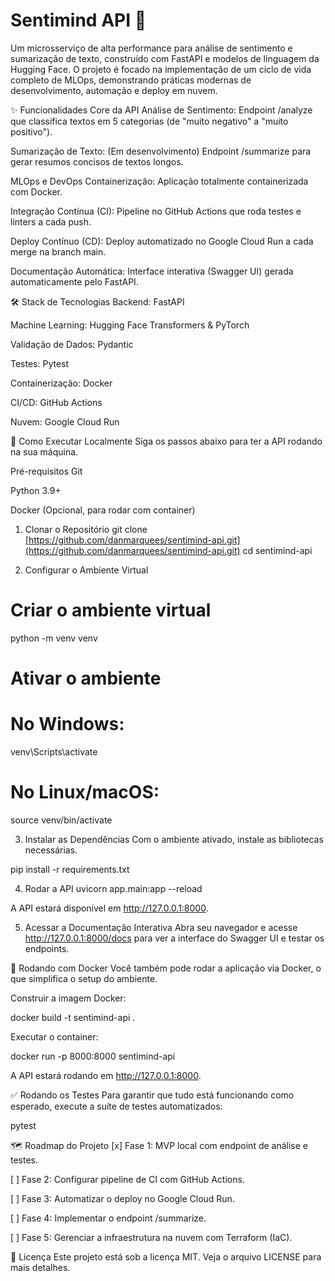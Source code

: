 

# Sentimind API 🧠
Um microsserviço de alta performance para análise de sentimento e sumarização de texto, construído com FastAPI e modelos de linguagem da Hugging Face. O projeto é focado na implementação de um ciclo de vida completo de MLOps, demonstrando práticas modernas de desenvolvimento, automação e deploy em nuvem.

✨ Funcionalidades
Core da API
Análise de Sentimento: Endpoint /analyze que classifica textos em 5 categorias (de "muito negativo" a "muito positivo").

Sumarização de Texto: (Em desenvolvimento) Endpoint /summarize para gerar resumos concisos de textos longos.

MLOps e DevOps
Containerização: Aplicação totalmente containerizada com Docker.

Integração Contínua (CI): Pipeline no GitHub Actions que roda testes e linters a cada push.

Deploy Contínuo (CD): Deploy automatizado no Google Cloud Run a cada merge na branch main.

Documentação Automática: Interface interativa (Swagger UI) gerada automaticamente pelo FastAPI.

🛠️ Stack de Tecnologias
Backend: FastAPI

Machine Learning: Hugging Face Transformers & PyTorch

Validação de Dados: Pydantic

Testes: Pytest

Containerização: Docker

CI/CD: GitHub Actions

Nuvem: Google Cloud Run

🚀 Como Executar Localmente
Siga os passos abaixo para ter a API rodando na sua máquina.

Pré-requisitos
Git

Python 3.9+

Docker (Opcional, para rodar com container)

1. Clonar o Repositório
git clone [https://github.com/danmarquees/sentimind-api.git](https://github.com/danmarquees/sentimind-api.git)
cd sentimind-api

2. Configurar o Ambiente Virtual
# Criar o ambiente virtual
python -m venv venv

# Ativar o ambiente
# No Windows:
venv\Scripts\activate
# No Linux/macOS:
source venv/bin/activate

3. Instalar as Dependências
Com o ambiente ativado, instale as bibliotecas necessárias.

pip install -r requirements.txt

4. Rodar a API
uvicorn app.main:app --reload

A API estará disponível em http://127.0.0.1:8000.

5. Acessar a Documentação Interativa
Abra seu navegador e acesse http://127.0.0.1:8000/docs para ver a interface do Swagger UI e testar os endpoints.

🐳 Rodando com Docker
Você também pode rodar a aplicação via Docker, o que simplifica o setup do ambiente.

Construir a imagem Docker:

docker build -t sentimind-api .

Executar o container:

docker run -p 8000:8000 sentimind-api

A API estará rodando em http://127.0.0.1:8000.

✅ Rodando os Testes
Para garantir que tudo está funcionando como esperado, execute a suíte de testes automatizados:

pytest

🗺️ Roadmap do Projeto
[x] Fase 1: MVP local com endpoint de análise e testes.

[ ] Fase 2: Configurar pipeline de CI com GitHub Actions.

[ ] Fase 3: Automatizar o deploy no Google Cloud Run.

[ ] Fase 4: Implementar o endpoint /summarize.

[ ] Fase 5: Gerenciar a infraestrutura na nuvem com Terraform (IaC).

📄 Licença
Este projeto está sob a licença MIT. Veja o arquivo LICENSE para mais detalhes.
